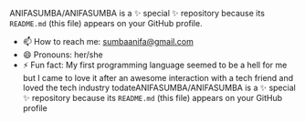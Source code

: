 ANIFASUMBA/ANIFASUMBA is a ✨ special ✨ repository because its `README.md` (this file) appears on your GitHub profile.
- 📫 How to reach me: sumbaanifa@gmail.com
- 😄 Pronouns: her/she
- ⚡ Fun fact: My first programming language seemed to be a hell for me but I came to love it after an awesome interaction with a tech friend and loved the tech industry todateANIFASUMBA/ANIFASUMBA is a ✨ special ✨ repository because its `README.md` (this file) appears on your GitHub profile
   <!---


